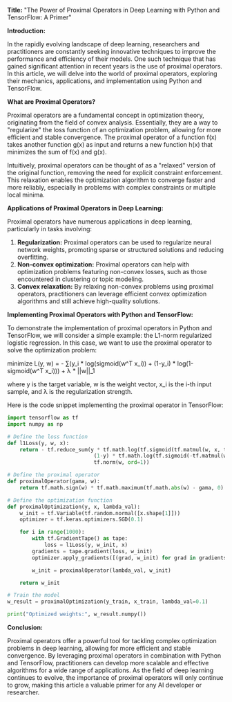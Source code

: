 **Title:** "The Power of Proximal Operators in Deep Learning with Python and TensorFlow: A Primer"

**Introduction:**

In the rapidly evolving landscape of deep learning, researchers and practitioners are constantly seeking innovative techniques to improve the performance and efficiency of their models. One such technique that has gained significant attention in recent years is the use of proximal operators. In this article, we will delve into the world of proximal operators, exploring their mechanics, applications, and implementation using Python and TensorFlow.

**What are Proximal Operators?**

Proximal operators are a fundamental concept in optimization theory, originating from the field of convex analysis. Essentially, they are a way to "regularize" the loss function of an optimization problem, allowing for more efficient and stable convergence. The proximal operator of a function f(x) takes another function g(x) as input and returns a new function h(x) that minimizes the sum of f(x) and g(x).

Intuitively, proximal operators can be thought of as a "relaxed" version of the original function, removing the need for explicit constraint enforcement. This relaxation enables the optimization algorithm to converge faster and more reliably, especially in problems with complex constraints or multiple local minima.

**Applications of Proximal Operators in Deep Learning:**

Proximal operators have numerous applications in deep learning, particularly in tasks involving:

1. **Regularization:** Proximal operators can be used to regularize neural network weights, promoting sparse or structured solutions and reducing overfitting.
2. **Non-convex optimization:** Proximal operators can help with optimization problems featuring non-convex losses, such as those encountered in clustering or topic modeling.
3. **Convex relaxation:** By relaxing non-convex problems using proximal operators, practitioners can leverage efficient convex optimization algorithms and still achieve high-quality solutions.

**Implementing Proximal Operators with Python and TensorFlow:**

To demonstrate the implementation of proximal operators in Python and TensorFlow, we will consider a simple example: the L1-norm regularized logistic regression. In this case, we want to use the proximal operator to solve the optimization problem:

minimize L(y, w) = - ∑(y_i \* log(sigmoid(w^T x_i)) + (1-y_i) \* log(1-sigmoid(w^T x_i))) + λ \* ||w||_1

where y is the target variable, w is the weight vector, x_i is the i-th input sample, and λ is the regularization strength.

Here is the code snippet implementing the proximal operator in TensorFlow:
```python
import tensorflow as tf
import numpy as np

# Define the loss function
def l1Loss(y, w, x):
    return - tf.reduce_sum(y * tf.math.log(tf.sigmoid(tf.matmul(w, x, transpose_b=True))) +
                            (1-y) * tf.math.log(tf.sigmoid(-tf.matmul(w, x, transpose_b=True))) +
                            tf.norm(w, ord=1))

# Define the proximal operator
def proximalOperator(gama, w):
    return tf.math.sign(w) * tf.math.maximum(tf.math.abs(w) - gama, 0)

# Define the optimization function
def proximalOptimization(y, x, lambda_val):
    w_init = tf.Variable(tf.random.normal([x.shape[1]]))
    optimizer = tf.keras.optimizers.SGD(0.1)

    for i in range(1000):
        with tf.GradientTape() as tape:
            loss = l1Loss(y, w_init, x)
        gradients = tape.gradient(loss, w_init)
        optimizer.apply_gradients([(grad, w_init) for grad in gradients])

        w_init = proximalOperator(lambda_val, w_init)

    return w_init

# Train the model
w_result = proximalOptimization(y_train, x_train, lambda_val=0.1)

print("Optimized weights:", w_result.numpy())
```
**Conclusion:**

Proximal operators offer a powerful tool for tackling complex optimization problems in deep learning, allowing for more efficient and stable convergence. By leveraging proximal operators in combination with Python and TensorFlow, practitioners can develop more scalable and effective algorithms for a wide range of applications. As the field of deep learning continues to evolve, the importance of proximal operators will only continue to grow, making this article a valuable primer for any AI developer or researcher.